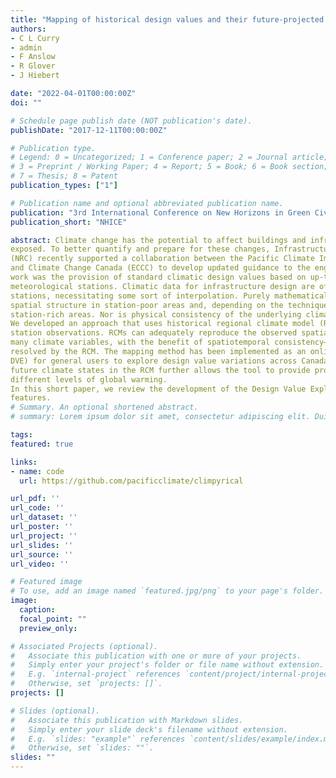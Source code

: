 ```yaml
---
title: "Mapping of historical design values and their future-projected changes over Canada"
authors:
- C L Curry
- admin
- F Anslow
- R Glover
- J Hiebert

date: "2022-04-01T00:00:00Z"
doi: ""

# Schedule page publish date (NOT publication's date).
publishDate: "2017-12-11T00:00:00Z"

# Publication type.
# Legend: 0 = Uncategorized; 1 = Conference paper; 2 = Journal article;
# 3 = Preprint / Working Paper; 4 = Report; 5 = Book; 6 = Book section;
# 7 = Thesis; 8 = Patent
publication_types: ["1"]

# Publication name and optional abbreviated publication name.
publication: "3rd International Conference on New Horizons in Green Civil Engineering (NHICE-03), Victoria, BC, Canada, April 25 – 27, 2022"
publication_short: "NHICE"

abstract: Climate change has the potential to affect buildings and infrastructure by changing the conditions to which they are
exposed. To better quantify and prepare for these changes, Infrastructure Canada and the National Research Council
(NRC) recently supported a collaboration between the Pacific Climate Impacts Consortium (PCIC) and Environment
and Climate Change Canada (ECCC) to develop updated guidance to the engineering community. One facet of this
work was the provision of standard climatic design values based on up-to-date historical observations at
meteorological stations. Climatic data for infrastructure design are often required at locations not co-located with
stations, necessitating some sort of interpolation. Purely mathematical or statistical interpolation tends to oversmooth
spatial structure in station-poor areas and, depending on the technique, can exaggerate station measurement error in
station-rich areas. Nor is physical consistency of the underlying climatic field in space guaranteed.
We developed an approach that uses historical regional climate model (RCM) simulations as a spatial interpolator of
station observations. RCMs can adequately reproduce the observed spatial patterns and probability distributions of
many climate variables, with the benefit of spatiotemporal consistency—albeit in a "model world" and at spatial scales
resolved by the RCM. The mapping method has been implemented as an online tool (the Design Value Explorer, or
DVE) for general users to explore design value variations across Canada. The seamless transition from historical to
future climate states in the RCM further allows the tool to provide projected changes to design values indexed to
different levels of global warming.
In this short paper, we review the development of the Design Value Explorer online tool, and showcase its main
features.
# Summary. An optional shortened abstract.
# summary: Lorem ipsum dolor sit amet, consectetur adipiscing elit. Duis posuere tellus ac convallis placerat. Proin tincidunt magna sed ex sollicitudin condimentum.

tags:
featured: true

links:
- name: code
  url: https://github.com/pacificclimate/climpyrical

url_pdf: ''
url_code: ''
url_dataset: ''
url_poster: ''
url_project: ''
url_slides: ''
url_source: ''
url_video: ''

# Featured image
# To use, add an image named `featured.jpg/png` to your page's folder. 
image:
  caption:
  focal_point: ""
  preview_only:

# Associated Projects (optional).
#   Associate this publication with one or more of your projects.
#   Simply enter your project's folder or file name without extension.
#   E.g. `internal-project` references `content/project/internal-project/index.md`.
#   Otherwise, set `projects: []`.
projects: []

# Slides (optional).
#   Associate this publication with Markdown slides.
#   Simply enter your slide deck's filename without extension.
#   E.g. `slides: "example"` references `content/slides/example/index.md`.
#   Otherwise, set `slides: ""`.
slides: ""
---
```

<!-- 
{{% callout note %}}
Click the *Cite* button above to demo the feature to enable visitors to import publication metadata into their reference management software.
{{% /callout %}}

{{% callout note %}}
Create your slides in Markdown - click the *Slides* button to check out the example.
{{% /callout %}}

Supplementary notes can be added here, including [code, math, and images](https://wowchemy.com/docs/writing-markdown-latex/). -->

